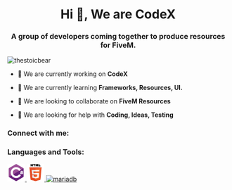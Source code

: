 <h1 align="center">Hi 👋, We are CodeX</h1>
<h3 align="center">A group of developers coming together to produce resources for FiveM.</h3>

<p align="left"> <img src="https://komarev.com/ghpvc/?username=thestoicbear&label=Profile%20views&color=0e75b6&style=flat" alt="thestoicbear" /> </p>

- 🔭 We are currently working on **CodeX**

- 🌱 We are currently learning **Frameworks, Resources, UI.**

- 👯 We are looking to collaborate on **FiveM Resources**

- 🤝 We are looking for help with **Coding, Ideas, Testing**

<h3 align="left">Connect with me:</h3>
<p align="left">
</p>

<h3 align="left">Languages and Tools:</h3>
<p align="left"> <a href="https://www.w3schools.com/cs/" target="_blank" rel="noreferrer"> <img src="https://raw.githubusercontent.com/devicons/devicon/master/icons/csharp/csharp-original.svg" alt="csharp" width="40" height="40"/> </a> <a href="https://www.w3.org/html/" target="_blank" rel="noreferrer"> <img src="https://raw.githubusercontent.com/devicons/devicon/master/icons/html5/html5-original-wordmark.svg" alt="html5" width="40" height="40"/> </a> <a href="https://mariadb.org/" target="_blank" rel="noreferrer"> <img src="https://www.vectorlogo.zone/logos/mariadb/mariadb-icon.svg" alt="mariadb" width="40" height="40"/> </a> </p>
